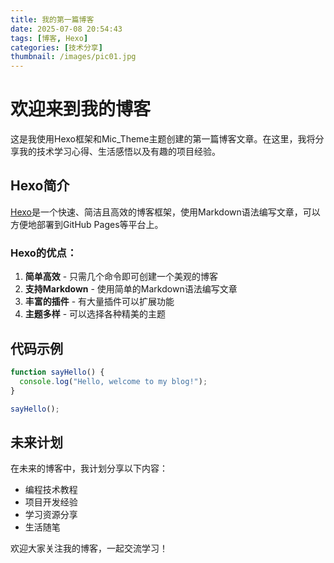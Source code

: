 ```yaml
---
title: 我的第一篇博客
date: 2025-07-08 20:54:43
tags: [博客, Hexo]
categories: [技术分享]
thumbnail: /images/pic01.jpg
---
```


# 欢迎来到我的博客

这是我使用Hexo框架和Mic_Theme主题创建的第一篇博客文章。在这里，我将分享我的技术学习心得、生活感悟以及有趣的项目经验。

## Hexo简介

[Hexo](https://hexo.io/)是一个快速、简洁且高效的博客框架，使用Markdown语法编写文章，可以方便地部署到GitHub Pages等平台上。

### Hexo的优点：

1. **简单高效** - 只需几个命令即可创建一个美观的博客
2. **支持Markdown** - 使用简单的Markdown语法编写文章
3. **丰富的插件** - 有大量插件可以扩展功能
4. **主题多样** - 可以选择各种精美的主题

## 代码示例

```javascript
function sayHello() {
  console.log("Hello, welcome to my blog!");
}

sayHello();
```

## 未来计划

在未来的博客中，我计划分享以下内容：

- 编程技术教程
- 项目开发经验
- 学习资源分享
- 生活随笔

欢迎大家关注我的博客，一起交流学习！
